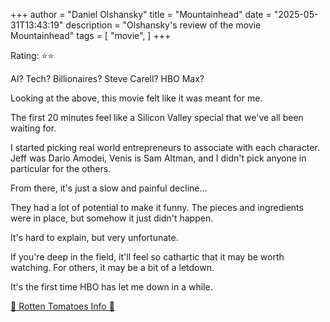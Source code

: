 +++
author = "Daniel Olshansky"
title = "Mountainhead"
date = "2025-05-31T13:43:19"
description = "Olshansky's review of the movie Mountainhead"
tags = [
    "movie",
]
+++

Rating: ⭐⭐

AI? Tech? Billionaires? Steve Carell? HBO Max?

Looking at the above, this movie felt like it was meant for me.

The first 20 minutes feel like a Silicon Valley special that we've all been waiting for.

I started picking real world entrepreneurs to associate with each character. Jeff was
Dario Amodei, Venis is Sam Altman, and I didn't pick anyone in particular for the others.

From there, it's just a slow and painful decline...

They had a lot of potential to make it funny. The pieces and ingredients were in place,
but somehow it just didn't happen.

It's hard to explain, but very unfortunate.

If you're deep in the field, it'll feel so cathartic that it may be worth watching.
For others, it may be a bit of a letdown.

It's the first time HBO has let me down in a while.

[🍅 Rotten Tomatoes Info 🍅](https://www.rottentomatoes.com/m/mountainhead)
